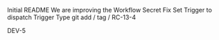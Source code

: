 Initial README
We are improving the Workflow
Secret Fix
Set Trigger to dispatch
Trigger Type
git add / tag / RC-13-4

DEV-5